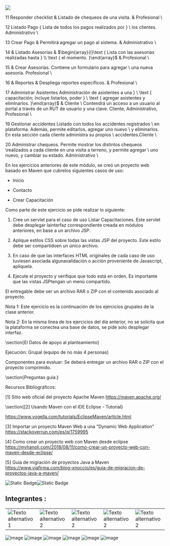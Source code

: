 ![](https://cdn.mathpix.com/cropped/2023_09_27_6cfae89c7a505ca36e77g-1.jpg?height=2330&width=1582&top_left_y=374&top_left_x=226)

11 Responder checklist & Listado de chequeos de una visita. & Profesional \\

12 Listado Pago { Lista de todos los pagos realizados por } \\
los clientes. Administrativo \\

13 Crear Pago & Permitirá agregar un pago al sistema. & Administrativo \\

14 & Listado Asesorías & $\begin{array}{l}\text { Lista con las asesorías realizadas hasta } \\
\text { el momento. }\end{array}$ & Profesional \\

15 & Crear Asesorías. Contiene un formulario para agregar \\
una nueva asesoría. Profesional \\

16 & Reportes & Despliega reportes específicos. & Profesional \\

17 Administrar Asistentes Administración de asistentes a una } \\
\text { capacitación; incluye listarlos, poder } \\
\text { agregar asistentes y eliminarlos. }\end{array}$ & Cliente \\
Contendrá un acceso a un usuario al portal a través de un RUT de usuario y una clave. Cliente, Administrativo,
Profesional \\

19 Gestionar accidentes Listado con todos los accidentes registrados \\
en plataforma. Además, permite editarlos, agregar uno nuevo \\
y eliminarlos. En esta sección cada cliente administra su propios \\
accidentes.Cliente \\

20 Administrar chequeos. Permite mostrar los distintos chequeos \\realizados a cada cliente en una visita a terreno, y
permite agregar \\
uno nuevo, y cambiar su estado. Administrativo \\

En los ejercicios anteriores de este módulo, se creó un proyecto web basado en Maven que cubrelos siguientes casos de
uso:

- Inicio

- Contacto

- Crear Capacitación

Como parte de este ejercicio se pide realizar lo siguiente:

1. Cree un servlet para el caso de uso Listar Capacitaciones. Este servlet debe desplegar lainterfaz correspondiente
   creada en módulos anteriores, en base a un archivo JSP.

2. Aplique estilos CSS sobre todas las vistas JSP del proyecto. Este estilo debe ser compartidoen un único archivo.

3. En caso de que las interfaces HTML originales de cada caso de uso tuviesen asociada algunavalidación o acción
   proveniente de Javascript, aplíquela.

4. Ejecute el proyecto y verifique que todo está en orden. Es importante que las vistas JSPtengan un menú compartido.

El entregable debe ser un archivo RAR o ZIP con el contenido asociado al proyecto.

Nota 1: Este ejercicio es la continuación de los ejercicios grupales de la clase anterior.

Nota 2: En la misma línea de los ejercicios del día anterior, no se solicita que la plataforma se conectea una base de
datos, se pide solo desplegar interfaz.

\section{El Datos de apoyo al planteamiento}

Ejecución: Grupal (equipo de no más 4 personas)

Componentes para evaluar: Se deberá entregar un archivo RAR o ZIP con el proyecto comprimido.

\section{Preguntas guía:}

Recursos Bibliográficos:

[1] Sitio web oficial del proyecto Apache Maven https://maven.apache.org/

\section{[2] Usando Maven con el IDE Eclipse - Tutorial}

https://www.vogella.com/tutorials/EclipseMaven/article.html

[3] Importar un proyecto Maven Web a una "Dynamic Web Application" https://stackoverrun.com/es/q/1759995

[4] Como crear un proyecto web con Maven desde
eclipse https://myhanoli.com/2018/08/11/como-crear-un-proyecto-web-con-maven-desde-eclipse/

[5] Guía de migración de proyectos Java a
Maven https://www.viafirma.com/blog-xnoccio/es/guia-de-migracion-de-proyectos-java-a-maven/


![Static Badge](https://img.shields.io/badge/Ejercicio%202.1%20-%20Red?labelColor=abcdef&cacheSeconds=3200)![Static Badge](https://img.shields.io/badge/Modulo%206%20-%20blue?labelColor=abcdef&cacheSeconds=3200)


## **Integrantes :**

<table>
  <tr>
    <td><img src="https://img.shields.io/badge/Angelica%20-%20Romero%20-%20violet?cacheSeconds=3200" alt="Texto alternativo 1"></td>
    <td><img src="https://img.shields.io/badge/Bastian%20-%20Mariangel%20-%20red?cacheSeconds=3200" alt="Texto alternativo 2"></td>
    <td><img src="https://img.shields.io/badge/Ivan%20-%20Mieres%20-%20green?cacheSeconds=3200" alt="Texto alternativo 2"></td>
    <td><img src="https://img.shields.io/badge/Patricio%20-%20Bonnin%20-%20brown?cacheSeconds=3200" alt="Texto alternativo 2"></td>
    <td><img src="https://img.shields.io/badge/Roberto%20-%20Rivas%20-%20blue?cacheSeconds=3200" alt="Texto alternativo 2"></td>

  </tr>
</table>

![image](https://github.com/RobertoRivasL/Ejercicio_Grupal_2.1_Modulo_6/assets/131497718/e7f24425-015f-4616-a088-7a97a4a1d7de)
![image](https://github.com/RobertoRivasL/Ejercicio_Grupal_2.1_Modulo_6/assets/131497718/25a56323-fb97-4ed2-926a-7aa76a0688f3)
![image](https://github.com/RobertoRivasL/Ejercicio_Grupal_2.1_Modulo_6/assets/131497718/157f10ad-8bba-4818-ae49-e11b8d0610db)
![image](https://github.com/RobertoRivasL/Ejercicio_Grupal_2.1_Modulo_6/assets/131497718/f571f3be-fbc9-41b3-94c5-138980c446e8)
![image](https://github.com/RobertoRivasL/Ejercicio_Grupal_2.1_Modulo_6/assets/131497718/f05c21cb-867f-413e-8c91-af5cbad15500)
![image](https://github.com/RobertoRivasL/Ejercicio_Grupal_2.1_Modulo_6/assets/131497718/a50ae9f0-4864-47e0-bd76-e36f83bd3c8b)





